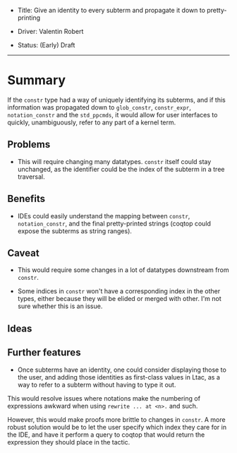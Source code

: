 - Title: Give an identity to every subterm and propagate it down to pretty-printing

- Driver: Valentin Robert

- Status: (Early) Draft

----

# Summary

If the `constr` type had a way of uniquely identifying its subterms, and if
this information was propagated down to `glob_constr`, `constr_expr`,
`notation_constr` and the `std_ppcmds`, it would allow for user interfaces to
quickly, unambiguously, refer to any part of a kernel term.

## Problems

* This will require changing many datatypes. `constr` itself could stay
unchanged, as the identifier could be the index of the subterm in a tree
traversal.

## Benefits

* IDEs could easily understand the mapping between `constr`, `notation_constr`,
and the final pretty-printed strings (coqtop could expose the subterms as
string ranges).

## Caveat

* This would require some changes in a lot of datatypes downstream from
`constr`.

* Some indices in `constr` won't have a corresponding index in the other types,
either because they will be elided or merged with other. I'm not sure whether
this is an issue.

## Ideas

## Further features

* Once subterms have an identity, one could consider displaying those to the
user, and adding those identities as first-class values in Ltac, as a way to
refer to a subterm without having to type it out.

This would resolve issues where notations make the numbering of expressions
awkward when using `rewrite ... at <n>.` and such.

However, this would make proofs more brittle to changes in `constr`. A more
robust solution would be to let the user specify which index they care for in
the IDE, and have it perform a query to coqtop that would return the expression
they should place in the tactic.

